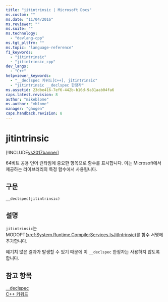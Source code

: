 ```yaml
---
title: "jitintrinsic | Microsoft Docs"
ms.custom: ""
ms.date: "11/04/2016"
ms.reviewer: ""
ms.suite: ""
ms.technology: 
  - "devlang-cpp"
ms.tgt_pltfrm: ""
ms.topic: "language-reference"
f1_keywords: 
  - "jitintrinsic"
  - "jitintrinsic_cpp"
dev_langs: 
  - "C++"
helpviewer_keywords: 
  - "__declspec 키워드[C++], jitintrinsic"
  - "jitintrinsic __declspec 한정자"
ms.assetid: 23dbe416-7ef6-442b-b16d-9a81aab04fa6
caps.latest.revision: 8
author: "mikeblome"
ms.author: "mblome"
manager: "ghogen"
caps.handback.revision: 8
---
```

# jitintrinsic
[!INCLUDE[vs2017banner](../assembler/inline/includes/vs2017banner.md)]

64비트 공용 언어 런타임에 중요한 항목으로 함수를 표시합니다.  이는 Microsoft에서 제공하는 라이브러리의 특정 함수에서 사용됩니다.  
  
## 구문  
  
```  
__declspec(jitintrinsic)  
```  
  
## 설명  
 `jitintrinsic`는 MODOPT\(<xref:System.Runtime.CompilerServices.IsJitIntrinsic>\)를 함수 서명에 추가합니다.  
  
 예기치 않은 결과가 발생할 수 있기 때문에 이 `__declspec` 한정자는 사용하지 않도록 합니다.  
  
## 참고 항목  
 [\_\_declspec](../cpp/declspec.md)   
 [C\+\+ 키워드](../cpp/keywords-cpp.md)